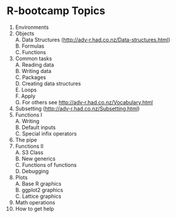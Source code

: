 # R-bootcamp Topics

1. Environments
2. Objects  
    A. Data Structures (http://adv-r.had.co.nz/Data-structures.html)  
    B. Formulas  
    C. Functions  
3. Common tasks  
    A. Reading data  
    B. Writing data  
    C. Packages  
    D. Creating data structures  
    E. Loops  
    F. Apply  
    G. For others see http://adv-r.had.co.nz/Vocabulary.html  
4. Subsetting (http://adv-r.had.co.nz/Subsetting.html)
5. Functions I  
    A. Writing  
    B. Default inputs  
    C. Special infix operators  
6. The pipe
7. Functions II  
    A. S3 Class  
    B. New generics  
    C. Functions of functions  
    D. Debugging  
8. Plots  
    A. Base R graphics  
    B. ggplot2 graphics  
    C. Lattice graphics  
9. Math operations
10. How to get help


